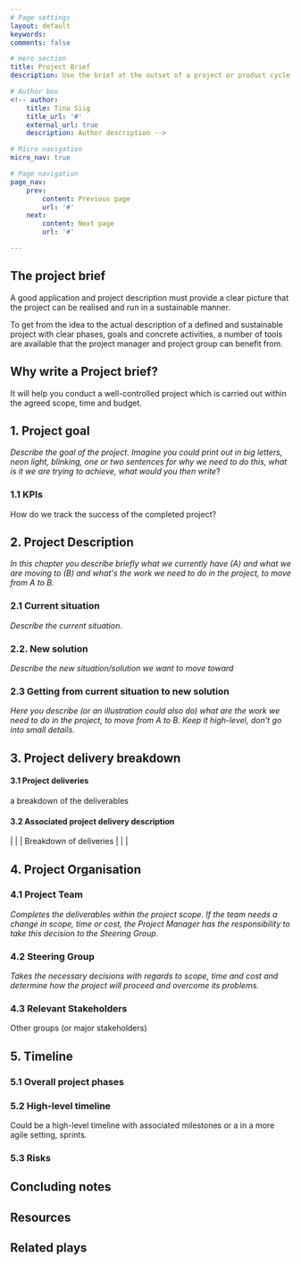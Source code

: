 ```yaml
---
# Page settings
layout: default
keywords:
comments: false

# Hero section
title: Project Brief
description: Use the brief at the outset of a project or product cycle, when a development team needs to rally behind a common goal and share a mental model of the problem they are trying to solve.

# Author box
<!-- author:
    title: Tina Siig
    title_url: '#'
    external_url: true
    description: Author description -->

# Micro navigation
micro_nav: true

# Page navigation
page_nav:
    prev:
        content: Previous page
        url: '#'
    next:
        content: Next page
        url: '#'

---
```


## The project brief
A good application and project description must provide a clear picture that the project can be realised and run in a sustainable manner.

To get from the idea to the actual description of a defined and sustainable project with clear phases, goals and concrete activities, a number of tools are available that the project manager and project group can benefit from.


## Why write a Project brief?
It will help you conduct a well-controlled project which is carried out within the agreed scope, time and budget.

## 1. Project goal
*Describe the goal of the project. Imagine you could print out in big letters, neon light, blinking, one or two sentences for why we need to do this, what is it we are trying to achieve, what would you then write*? 

### 1.1 KPIs
How do we track the success of the completed project?

## 2. Project Description
*In this chapter you describe briefly what we currently have (A) and what we are moving to (B) and what's the work we need to do in the project, to move from A to B.*

### 2.1 Current situation
*Describe the current situation*.

### 2.2. New solution
*Describe the new situation/solution we want to move toward*

### 2.3 Getting from current situation to new solution
*Here you describe (or an illustration could also do) what are the work we need to do in the project, to move from A to B. Keep it high-level, don't go into small details*. 

## 3. Project delivery breakdown
#### 3.1 Project deliveries
a breakdown of the deliverables

#### 3.2 Associated project delivery description
|																		|
|			Breakdown of deliveries				|
|																		|

## 4. Project Organisation
### 4.1 Project Team
*Completes the deliverables within the project scope. If the team needs a change in scope, time or cost, the Project Manager has the responsibility to take this decision to the Steering Group.*

### 4.2 Steering Group
*Takes the necessary decisions with regards to scope, time and cost and determine how the project will proceed and overcome its problems.*

### 4.3 Relevant Stakeholders
Other groups (or major stakeholders)

## 5. Timeline
### 5.1 Overall project phases
### 5.2 High-level timeline
Could be a high-level timeline with associated milestones or a in a more agile setting, sprints.

### 5.3 Risks


## Concluding notes

## Resources

## Related plays
